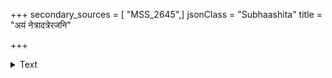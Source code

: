 +++
secondary_sources = [ "MSS_2645",]
jsonClass = "Subhaashita"
title = "अयं नेत्रादत्रेरजनि"

+++

<details><summary>Text</summary>

अयं नेत्रादत्रेरजनि रजनीवल्लभ इति भ्रमः कोऽयं प्रज्ञापरिचयपराधीनमनसाम्।  
सुधानामाधारः स खलु रतिबिम्बाधरसुधा- रसासेकस्निग्धादजनि नयनात् पुष्पधनुषः॥
</details>
